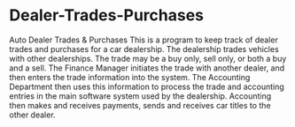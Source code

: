 # Dealer-Trades-Purchases
Auto Dealer Trades &amp; Purchases
This is a program to keep track of dealer trades and purchases for a car dealership. The dealership trades vehicles with other dealerships. The trade may be a buy only, sell only, or both a buy and a sell. The Finance Manager initiates the trade with another dealer, and then enters the trade information into the system. The Accounting Department then uses this information to process the trade and accounting entries in the main software system used by the dealership. Accounting then makes and receives payments, sends and receives car titles to the other dealer.
